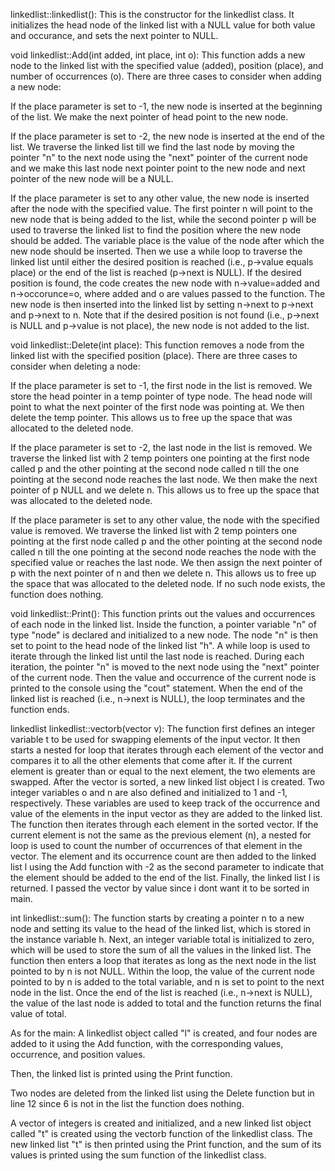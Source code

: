 linkedlist::linkedlist(): This is the constructor for the linkedlist class. It initializes the head node of the linked list with a NULL value for both value and occurance, and sets the next pointer to NULL.

void linkedlist::Add(int added, int place, int o): This function adds a new node to the linked list with the specified value (added), position (place), and number of occurrences (o). There are three cases to consider when adding a new node:

If the place parameter is set to -1, the new node is inserted at the beginning of the list. We make the next pointer of head point to the new node.

If the place parameter is set to -2, the new node is inserted at the end of the list. We traverse the linked list till we find the last node by moving the pointer "n" to the next node using the "next" pointer of the current node and we make this last node next pointer point to the new node and next pointer of the new node will be a NULL.

If the place parameter is set to any other value, the new node is inserted after the node with the specified value. The first pointer n will point to the new node that is being added to the list, while the second pointer p will be used to traverse the linked list to find the position where the new node should be added. The variable place is the value of the node after which the new node should be inserted. Then we use a while loop to traverse the linked list until either the desired position is reached (i.e., p->value equals place) or the end of the list is reached (p->next is NULL). If the desired position is found, the code creates the new node with n->value=added and n->occorunce=o, where added and o are values passed to the function. The new node is then inserted into the linked list by setting n->next to p->next and p->next to n. Note that if the desired position is not found (i.e., p->next is NULL and p->value is not place), the new node is not added to the list.

void linkedlist::Delete(int place): This function removes a node from the linked list with the specified position (place). There are three cases to consider when deleting a node:

If the place parameter is set to -1, the first node in the list is removed. We store the head pointer in a temp pointer of type node. The head node will point to what the next pointer of the first node was pointing at. We then delete the temp pointer. This allows us to free up the space that was allocated to the deleted node.

If the place parameter is set to -2, the last node in the list is removed. We traverse the linked list with 2 temp pointers one pointing at the first node called p and the other pointing at the second node called n till the one pointing at the second node reaches the last node. We then make the next pointer of p NULL and we delete n. This allows us to free up the space that was allocated to the deleted node.

If the place parameter is set to any other value, the node with the specified value is removed. We traverse the linked list with 2 temp pointers one pointing at the first node called p and the other pointing at the second node called n till the one pointing at the second node reaches the node with the specified value or reaches the last node. We then assign the next pointer of p with the next pointer of n and then we delete n. This allows us to free up the space that was allocated to the deleted node. If no such node exists, the function does nothing.

void linkedlist::Print(): This function prints out the values and occurrences of each node in the linked list. Inside the function, a pointer variable "n" of type "node" is declared and initialized to a new node. The node "n" is then set to point to the head node of the linked list "h". A while loop is used to iterate through the linked list until the last node is reached. During each iteration, the pointer "n" is moved to the next node using the "next" pointer of the current node. Then the value and occurrence of the current node is printed to the console using the "cout" statement. When the end of the linked list is reached (i.e., n->next is NULL), the loop terminates and the function ends. 

linkedlist linkedlist::vectorb(vector<int> v): The function first defines an integer variable t to be used for swapping elements of the input vector. It then starts a nested for loop that iterates through each element of the vector and compares it to all the other elements that come after it. If the current element is greater than or equal to the next element, the two elements are swapped. After the vector is sorted, a new linked list object l is created. Two integer variables o and n are also defined and initialized to 1 and -1, respectively. These variables are used to keep track of the occurrence and value of the elements in the input vector as they are added to the linked list. The function then iterates through each element in the sorted vector. If the current element is not the same as the previous element (n), a nested for loop is used to count the number of occurrences of that element in the vector. The element and its occurrence count are then added to the linked list l using the Add function with -2 as the second parameter to indicate that the element should be added to the end of the list. Finally, the linked list l is returned. I passed the vector by value since i dont want it to be sorted in main.

int linkedlist::sum(): The function starts by creating a pointer n to a new node and setting its value to the head of the linked list, which is stored in the instance variable h. Next, an integer variable total is initialized to zero, which will be used to store the sum of all the values in the linked list. The function then enters a loop that iterates as long as the next node in the list pointed to by n is not NULL. Within the loop, the value of the current node pointed to by n is added to the total variable, and n is set to point to the next node in the list. Once the end of the list is reached (i.e., n->next is NULL), the value of the last node is added to total and the function returns the final value of total.

As for the main:
A linkedlist object called "l" is created, and four nodes are added to it using the Add function, with the corresponding values, occurrence, and position values.

Then, the linked list is printed using the Print function.

Two nodes are deleted from the linked list using the Delete function but in line 12 since 6 is not in the list the function does nothing.

A vector of integers is created and initialized, and a new linked list object called "t" is created using the vectorb function of the linkedlist class. The new linked list "t" is then printed using the Print function, and the sum of its values is printed using the sum function of the linkedlist class.
